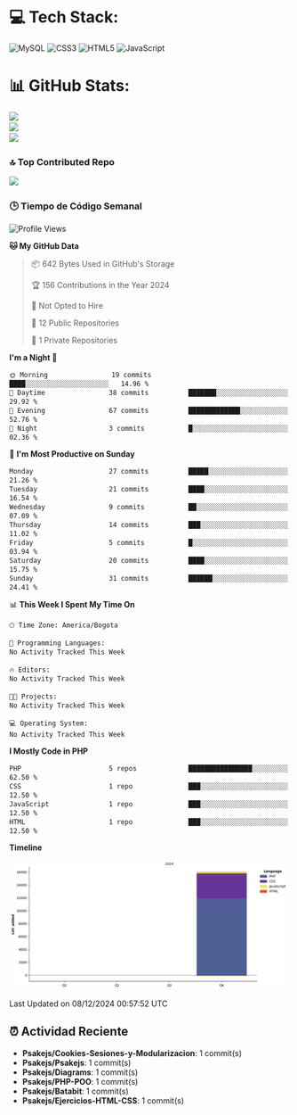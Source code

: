 
# 💻 Tech Stack:
![MySQL](https://img.shields.io/badge/mysql-4479A1.svg?style=plastic&logo=mysql&logoColor=white) ![CSS3](https://img.shields.io/badge/css3-%231572B6.svg?style=plastic&logo=css3&logoColor=white) ![HTML5](https://img.shields.io/badge/html5-%23E34F26.svg?style=plastic&logo=html5&logoColor=white) ![JavaScript](https://img.shields.io/badge/javascript-%23323330.svg?style=plastic&logo=javascript&logoColor=%23F7DF1E)

# 📊 GitHub Stats:
![](https://github-readme-stats.vercel.app/api?username=Psakejs&theme=shadow_blue&hide_border=false&include_all_commits=true&count_private=true)<br/>
![](https://github-readme-streak-stats.herokuapp.com/?user=Psakejs&theme=shadow_blue&hide_border=false)<br/>
![](https://github-readme-stats.vercel.app/api/top-langs/?username=Psakejs&theme=shadow_blue&hide_border=false&include_all_commits=true&count_private=true&layout=compact)

### 🔝 Top Contributed Repo
![](https://github-contributor-stats.vercel.app/api?username=Psakejs&limit=5&theme=shadow_blue&combine_all_yearly_contributions=true)


### 🕒 Tiempo de Código Semanal
<!--START_SECTION:waka-->
![Profile Views](http://img.shields.io/badge/Profile%20Views-21-blue)

**🐱 My GitHub Data** 

> 📦 642 Bytes Used in GitHub's Storage 
 > 
> 🏆 156 Contributions in the Year 2024
 > 
> 🚫 Not Opted to Hire
 > 
> 📜 12 Public Repositories 
 > 
> 🔑 1 Private Repositories 
 > 
**I'm a Night 🦉** 

```text
🌞 Morning                19 commits          ████░░░░░░░░░░░░░░░░░░░░░   14.96 % 
🌆 Daytime                38 commits          ███████░░░░░░░░░░░░░░░░░░   29.92 % 
🌃 Evening                67 commits          █████████████░░░░░░░░░░░░   52.76 % 
🌙 Night                  3 commits           █░░░░░░░░░░░░░░░░░░░░░░░░   02.36 % 
```
📅 **I'm Most Productive on Sunday** 

```text
Monday                   27 commits          █████░░░░░░░░░░░░░░░░░░░░   21.26 % 
Tuesday                  21 commits          ████░░░░░░░░░░░░░░░░░░░░░   16.54 % 
Wednesday                9 commits           ██░░░░░░░░░░░░░░░░░░░░░░░   07.09 % 
Thursday                 14 commits          ███░░░░░░░░░░░░░░░░░░░░░░   11.02 % 
Friday                   5 commits           █░░░░░░░░░░░░░░░░░░░░░░░░   03.94 % 
Saturday                 20 commits          ████░░░░░░░░░░░░░░░░░░░░░   15.75 % 
Sunday                   31 commits          ██████░░░░░░░░░░░░░░░░░░░   24.41 % 
```


📊 **This Week I Spent My Time On** 

```text
🕑︎ Time Zone: America/Bogota

💬 Programming Languages: 
No Activity Tracked This Week

🔥 Editors: 
No Activity Tracked This Week

🐱‍💻 Projects: 
No Activity Tracked This Week

💻 Operating System: 
No Activity Tracked This Week
```

**I Mostly Code in PHP** 

```text
PHP                      5 repos             ████████████████░░░░░░░░░   62.50 % 
CSS                      1 repo              ███░░░░░░░░░░░░░░░░░░░░░░   12.50 % 
JavaScript               1 repo              ███░░░░░░░░░░░░░░░░░░░░░░   12.50 % 
HTML                     1 repo              ███░░░░░░░░░░░░░░░░░░░░░░   12.50 % 
```



**Timeline**

![Lines of Code chart](https://raw.githubusercontent.com/Psakejs/Psakejs/main/assets/bar_graph.png)


 Last Updated on 08/12/2024 00:57:52 UTC
<!--END_SECTION:waka-->





















































































































































































































































































































































































































































































































































































































































































































































































































































































































## ⏰ Actividad Reciente
- **Psakejs/Cookies-Sesiones-y-Modularizacion**: 1 commit(s)
- **Psakejs/Psakejs**: 1 commit(s)
- **Psakejs/Diagrams**: 1 commit(s)
- **Psakejs/PHP-POO**: 1 commit(s)
- **Psakejs/Batabit**: 1 commit(s)
- **Psakejs/Ejercicios-HTML-CSS**: 1 commit(s)
